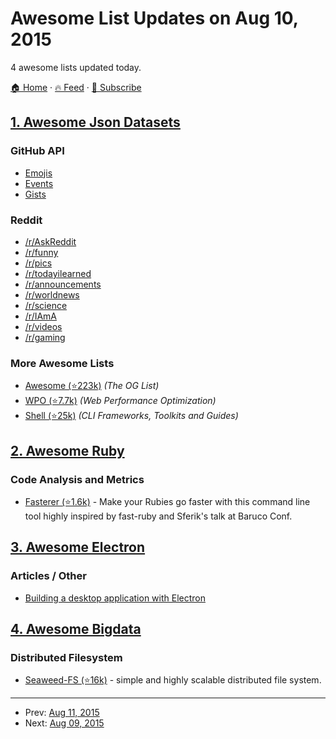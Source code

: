 # Awesome List Updates on Aug 10, 2015

4 awesome lists updated today.

[🏠 Home](/README.md) · [🔥 Feed](https://test.trackawesomelist.com/feed.xml) · [📮 Subscribe](https://trackawesomelist.us17.list-manage.com/subscribe?u=d2f0117aa829c83a63ec63c2f&id=36a103854c)



## [1. Awesome Json Datasets](/content/jdorfman/awesome-json-datasets/README.md)

### GitHub API

*   [Emojis](https://api.github.com/emojis)
*   [Events](https://api.github.com/events)
*   [Gists](https://api.github.com/gists)

### Reddit

*   [/r/AskReddit](https://www.reddit.com/r/AskReddit.json)
*   [/r/funny](https://www.reddit.com/r/funny.json)
*   [/r/pics](https://www.reddit.com/r/pics.json)
*   [/r/todayilearned](https://www.reddit.com/r/todayilearned.json)
*   [/r/announcements](https://www.reddit.com/r/announcements.json)
*   [/r/worldnews](https://www.reddit.com/r/worldnews.json)
*   [/r/science](https://www.reddit.com/r/science.json)
*   [/r/IAmA](https://www.reddit.com/r/IAmA.json)
*   [/r/videos](https://www.reddit.com/r/videos.json)
*   [/r/gaming](https://www.reddit.com/r/gaming.json)

### More Awesome Lists

*   [Awesome (⭐223k)](https://github.com/sindresorhus/awesome) *(The OG List)*
*   [WPO (⭐7.7k)](https://github.com/davidsonfellipe/awesome-wpo) *(Web Performance Optimization)*
*   [Shell (⭐25k)](https://github.com/alebcay/awesome-shell) *(CLI Frameworks, Toolkits and Guides)*

## [2. Awesome Ruby](/content/markets/awesome-ruby/README.md)

### Code Analysis and Metrics

*   [Fasterer (⭐1.6k)](https://github.com/DamirSvrtan/fasterer) - Make your Rubies go faster with this command line tool highly inspired by fast-ruby and Sferik's talk at Baruco Conf.

## [3. Awesome Electron](/content/sindresorhus/awesome-electron/README.md)

### Articles / Other

*   [Building a desktop application with Electron](https://medium.com/@bojzi/building-a-desktop-application-with-electron-204203eeb658)

## [4. Awesome Bigdata](/content/newTendermint/awesome-bigdata/README.md)

### Distributed Filesystem

*   [Seaweed-FS (⭐16k)](https://github.com/chrislusf/seaweedfs) - simple and highly scalable distributed file system.

---

- Prev: [Aug 11, 2015](/content/2015/08/11/README.md)
- Next: [Aug 09, 2015](/content/2015/08/09/README.md)